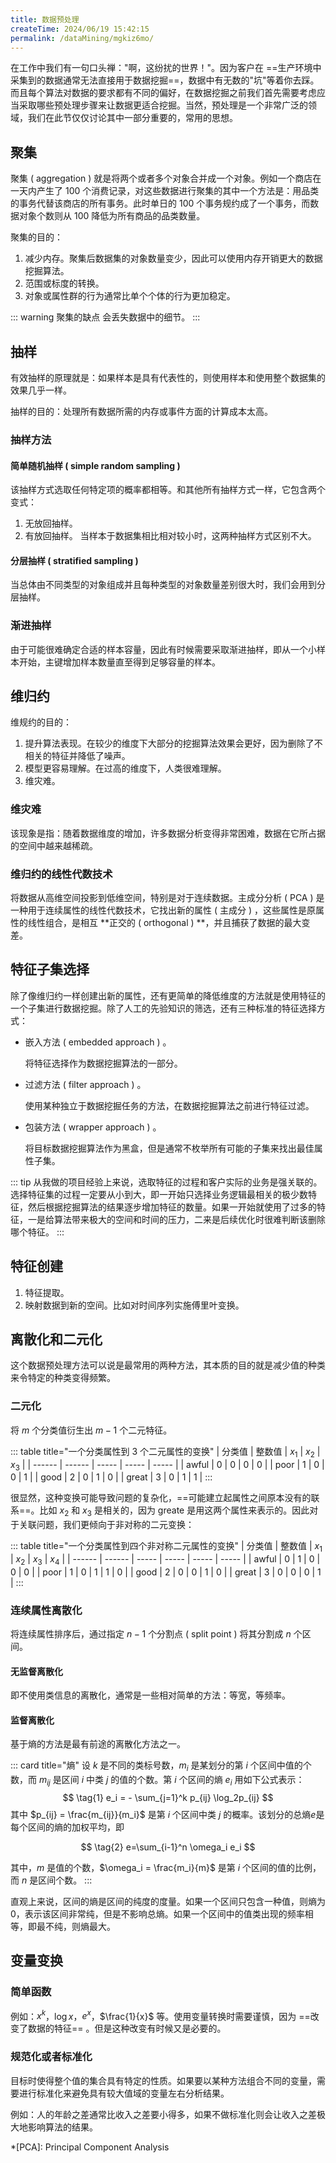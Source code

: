 ```yaml
---
title: 数据预处理
createTime: 2024/06/19 15:42:15
permalink: /dataMining/mgkiz6mo/
---
```

在工作中我们有一句口头禅："啊，这纷扰的世界！"。因为客户在 ==生产环境中采集到的数据通常无法直接用于数据挖掘==，数据中有无数的"坑"等着你去踩。而且每个算法对数据的要求都有不同的偏好，在数据挖掘之前我们首先需要考虑应当采取哪些预处理步骤来让数据更适合挖掘。当然，预处理是一个非常广泛的领域，我们在此节仅仅讨论其中一部分重要的，常用的思想。
<!-- more -->

## 聚集
聚集 ( aggregation ) 就是将两个或者多个对象合并成一个对象。例如一个商店在一天内产生了 100 个消费记录，对这些数据进行聚集的其中一个方法是：用品类的事务代替该商店的所有事务。此时单日的 100 个事务规约成了一个事务，而数据对象个数则从 100 降低为所有商品的品类数量。

聚集的目的：
1.  减少内存。聚集后数据集的对象数量变少，因此可以使用内存开销更大的数据挖掘算法。
2.  范围或标度的转换。
3.  对象或属性群的行为通常比单个个体的行为更加稳定。

::: warning 聚集的缺点
会丢失数据中的细节。
:::

## 抽样
有效抽样的原理就是：如果样本是具有代表性的，则使用样本和使用整个数据集的效果几乎一样。

抽样的目的：处理所有数据所需的内存或事件方面的计算成本太高。

### 抽样方法
#### 简单随机抽样 ( simple random sampling )
该抽样方式选取任何特定项的概率都相等。和其他所有抽样方式一样，它包含两个变式：
1.  无放回抽样。
2.  有放回抽样。
当样本于数据集相比相对较小时，这两种抽样方式区别不大。

#### 分层抽样 ( stratified sampling )
当总体由不同类型的对象组成并且每种类型的对象数量差别很大时，我们会用到分层抽样。

### 渐进抽样
由于可能很难确定合适的样本容量，因此有时候需要采取渐进抽样，即从一个小样本开始，主键增加样本数量直至得到足够容量的样本。

## 维归约
维规约的目的：
1.  提升算法表现。在较少的维度下大部分的挖掘算法效果会更好，因为删除了不相关的特征并降低了噪声。
2.  模型更容易理解。在过高的维度下，人类很难理解。
3.  维灾难。

### 维灾难
该现象是指：随着数据维度的增加，许多数据分析变得非常困难，数据在它所占据的空间中越来越稀疏。

### 维归约的线性代数技术
将数据从高维空间投影到低维空间，特别是对于连续数据。主成分分析 ( PCA ) 是一种用于连续属性的线性代数技术，它找出新的属性 ( 主成分 ) ，这些属性是原属性的线性组合，是相互 **正交的 ( orthogonal ) **，并且捕获了数据的最大变差。

## 特征子集选择
除了像维归约一样创建出新的属性，还有更简单的降低维度的方法就是使用特征的一个子集进行数据挖掘。除了人工的先验知识的筛选，还有三种标准的特征选择方式：
-   嵌入方法 ( embedded approach ) 。

    将特征选择作为数据挖掘算法的一部分。
-   过滤方法 ( filter approach ) 。

    使用某种独立于数据挖掘任务的方法，在数据挖掘算法之前进行特征过滤。
-   包装方法 ( wrapper approach ) 。

    将目标数据挖掘算法作为黑盒，但是通常不枚举所有可能的子集来找出最佳属性子集。

::: tip 从我做的项目经验上来说，选取特征的过程和客户实际的业务是强关联的。选择特征集的过程一定要从小到大，即一开始只选择业务逻辑最相关的极少数特征，然后根据挖掘算法的结果逐步增加特征的数量。如果一开始就使用了过多的特征，一是给算法带来极大的空间和时间的压力，二来是后续优化时很难判断该删除哪个特征。
:::

## 特征创建
1.  特征提取。
2.  映射数据到新的空间。比如对时间序列实施傅里叶变换。

## 离散化和二元化
这个数据预处理方法可以说是最常用的两种方法，其本质的目的就是减少值的种类来令特定的种类变得频繁。

### 二元化
将 $m$ 个分类值衍生出 $m-1$ 个二元特征。

::: table title="一个分类属性到 3 个二元属性的变换"
| 分类值 | 整数值 | $x_1$ | $x_2$ | $x_3$ |
| ------ | ------ | ----- | ----- | ----- |
| awful  | 0      | 0     | 0     | 0     |
| poor   | 1      | 0     | 0     | 1     |
| good   | 2      | 0     | 1     | 0     |
| great  | 3      | 0     | 1     | 1     |
:::

很显然，这种变换可能导致问题的复杂化，==可能建立起属性之间原本没有的联系==。比如 $x_2$ 和 $x_3$ 是相关的，因为 greate 是用这两个属性来表示的。因此对于关联问题，我们更倾向于非对称的二元变换：

::: table title="一个分类属性到四个非对称二元属性的变换"
| 分类值 | 整数值 | $x_1$ | $x_2$ | $x_3$ | $x_4$ |
| ------ | ------ | ----- | ----- | ----- | ----- |
| awful  | 0      | 1     | 0     | 0     | 0     |
| poor   | 1      | 0     | 1     | 1     | 0     |
| good   | 2      | 0     | 0     | 1     | 0     |
| great  | 3      | 0     | 0     | 0     | 1     |
:::

### 连续属性离散化
将连续属性排序后，通过指定 $n-1$ 个分割点 ( split point ) 将其分割成 $n$ 个区间。

#### 无监督离散化
即不使用类信息的离散化，通常是一些相对简单的方法：等宽，等频率。

#### 监督离散化
基于熵的方法是最有前途的离散化方法之一。

::: card  title="熵"
设 $k$ 是不同的类标号数，$m_i$ 是某划分的第 $i$ 个区间中值的个数，而 $m_{ij}$ 是区间 $i$ 中类 $j$ 的值的个数。第 $i$ 个区间的熵 $e_i$ 用如下公式表示：
$$
\tag{1} e_i = - \sum_{j=1}^k p_{ij} \log_2p_{ij}
$$
其中 $p_{ij} = \frac{m_{ij}}{m_i}$ 是第 $i$ 个区间中类 $j$ 的概率。该划分的总熵$e$是每个区间的熵的加权平均，即

$$
\tag{2} e=\sum_{i-1}^n \omega_i e_i
$$

其中，$m$ 是值的个数，$\omega_i = \frac{m_i}{m}$ 是第 $i$ 个区间的值的比例，而 $n$ 是区间个数。
:::

直观上来说，区间的熵是区间的纯度的度量。如果一个区间只包含一种值，则熵为 0，表示该区间非常纯，但是不影响总熵。如果一个区间中的值类出现的频率相等，即最不纯，则熵最大。

## 变量变换
### 简单函数
例如：$x^k$，$\log x$，$e^x$，$\frac{1}{x}$ 等。使用变量转换时需要谨慎，因为 ==改变了数据的特征== 。但是这种改变有时候又是必要的。

### 规范化或者标准化
目标时使得整个值的集合具有特定的性质。如果要以某种方法组合不同的变量，需要进行标准化来避免具有较大值域的变量左右分析结果。

例如：人的年龄之差通常比收入之差要小得多，如果不做标准化则会让收入之差极大地影响算法的结果。

*[PCA]: Principal Component Analysis
